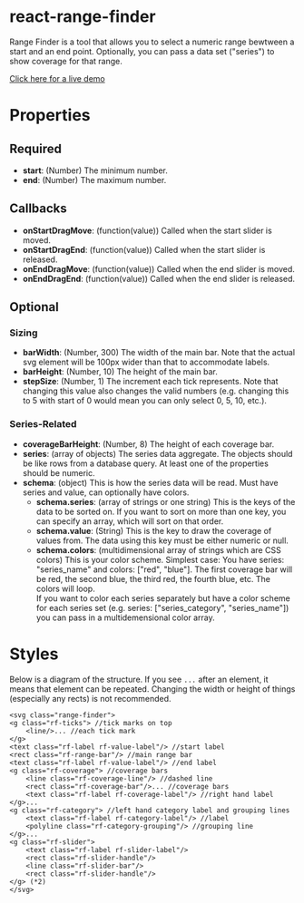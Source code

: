react-range-finder
==================

Range Finder is a tool that allows you to select a numeric range bewtween a start and an end point. Optionally, you can pass a data set ("series") to show coverage for that range.

[Click here for a live demo](http://yeahbuthats.github.io/react-range-finder/)

Properties
==========

Required
--------

* **start**: (Number) The minimum number.
* **end**: (Number) The maximum number.

Callbacks
---------

* **onStartDragMove**: (function(value)) Called when the start slider is moved.
* **onStartDragEnd**: (function(value)) Called when the start slider is released.
* **onEndDragMove**: (function(value)) Called when the end slider is moved.
* **onEndDragEnd**: (function(value)) Called when the end slider is released.

Optional
--------

### Sizing ###

* **barWidth**: (Number, 300) The width of the main bar. Note that the actual svg element will be 100px wider than that to accommodate labels.
* **barHeight**: (Number, 10) The height of the main bar.
* **stepSize**: (Number, 1) The increment each tick represents. Note that changing this value also changes the valid numbers (e.g. changing this to 5 with start of 0 would mean you can only select 0, 5, 10, etc.).

### Series-Related ###

* **coverageBarHeight**: (Number, 8) The height of each coverage bar.
* **series**: (array of objects) The series data aggregate. The objects should be like rows from a database query. At least one of the properties should be numeric.
* **schema**: (object) This is how the series data will be read. Must have series and value, can optionally have colors.
    * **schema.series**: (array of strings or one string) This is the keys of the data to be sorted on. If you want to sort on more than one key, you can specify an array, which will sort on that order.
    * **schema.value**: (String) This is the key to draw the coverage of values from. The data using this key must be either numeric or null.
    * **schema.colors**: (multidimensional array of strings which are CSS colors) This is your color scheme. Simplest case: You have series: "series_name" and colors: ["red", "blue"]. The first coverage bar will be red, the second blue, the third red, the fourth blue, etc. The colors will loop.  
    If you want to color each series separately but have a color scheme for each series set (e.g. series: ["series_category", "series_name"]) you can pass in a multidemensional color array.

Styles
======

Below is a diagram of the structure. If you see `...` after an element, it means that element can be repeated. Changing the width or height of things (especially any rects) is not recommended.

    <svg class="range-finder">
    <g class="rf-ticks"> //tick marks on top
        <line/>... //each tick mark
    </g>
    <text class="rf-label rf-value-label"/> //start label
    <rect class="rf-range-bar"/> //main range bar
    <text class="rf-label rf-value-label"/> //end label
    <g class="rf-coverage"> //coverage bars
        <line class="rf-coverage-line"/> //dashed line
        <rect class="rf-coverage-bar"/>... //coverage bars
        <text class="rf-label rf-coverage-label"/> //right hand label
    </g>...
    <g class="rf-category"> //left hand category label and grouping lines
        <text class="rf-label rf-category-label"/> //label
        <polyline class="rf-category-grouping"/> //grouping line
    </g>...
    <g class="rf-slider">
        <text class="rf-label rf-slider-label"/>
        <rect class="rf-slider-handle"/>
        <line class="rf-slider-bar"/>
        <rect class="rf-slider-handle"/>
    </g> (*2)
    </svg>
